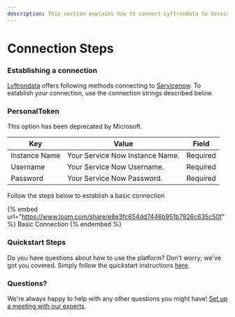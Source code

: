 ```yaml
---
description: This section explains how to connect Lyftrondata to Servicenow.
---
```


# Connection Steps

### Establishing a connection

[Lyftrondata](https://www.lyftrondata.com) offers following methods connecting to [Servicenow](https://www.lyftrondata.com/integration/business-analytics/service-now/). To establish your connection, use the connection strings described below.

### PersonalToken

This option has been deprecated by Microsoft.

| Key           | Value                           | Field    |
| ------------- | ------------------------------- | -------- |
| Instance Name | Your Service Now Instance Name. | Required |
| Username      | Your Service Now Username.      | Required |
| Password      | Your Service Now Password.      | Required |

Follow the steps below to establish a basic connection

{% embed url="https://www.loom.com/share/e8e3fc654dd7446b951b7926c635c50f" %}
Basic Connection
{% endembed %}

### Quickstart Steps

Do you have questions about how to use the platform? Don't worry; we've got you covered. Simply follow the quickstart instructions [here](./).

### Questions? <a href="#questions" id="questions"></a>

We're always happy to help with any other questions you might have! [Set up a meeting with our experts](https://www.lyftrondata.com/book-a-meeting/).
